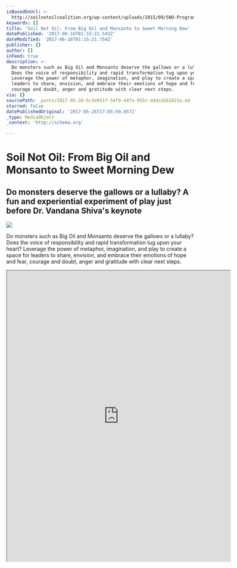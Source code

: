 ```yaml
---
isBasedOnUrl: >-
  http://soilnotoilcoalition.org/wp-content/uploads/2015/09/SNO-Program_FINAL_7-singlePage.pdf
keywords: []
title: 'Soil Not Oil: From Big Oil and Monsanto to Sweet Morning Dew'
datePublished: '2017-06-16T01:15:22.543Z'
dateModified: '2017-06-16T01:15:21.754Z'
publisher: {}
author: []
inFeed: true
description: >-
  Do monsters such as Big Oil and Monsanto deserve the gallows or a lullaby?
  Does the voice of responsibility and rapid transformation tug upon your heart?
  Leverage the power of metaphor, imagination, and play to create a space for
  leaders to share, envision, and embrace their emotions of hope and fear,
  courage and doubt, anger and gratitude with clear next steps.
via: {}
sourcePath: _posts/2017-05-26-5c3e031f-54f9-44fa-955c-d4dcd261622a.md
starred: false
datePublishedOriginal: '2017-05-26T17:05:59.857Z'
_type: MediaObject
_context: 'http://schema.org'

---
```

# Soil Not Oil: From Big Oil and Monsanto to Sweet Morning Dew

## Do monsters deserve the gallows or a lullaby? A fun and experiential experiment of play just before Dr. Vandana Shiva's keynote
![](https://the-grid-user-content.s3-us-west-2.amazonaws.com/7af2e512-5c54-4d00-93b8-bc4f4ba12a8e.png)

Do monsters such as Big Oil and Monsanto deserve the gallows or a lullaby? Does the voice of responsibility and rapid transformation tug upon your heart? Leverage the power of metaphor, imagination, and play to create a space for leaders to share, envision, and embrace their emotions of hope and fear, courage and doubt, anger and gratitude with clear next steps.

<iframe src="https://drive.google.com/viewerng/viewer?url=http%3A//soilnotoilcoalition.org/wp-content/uploads/2015/09/SNO-Program_FINAL_7-singlePage.pdf&amp;embedded=true" width="600" height="780" style=""></iframe>